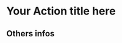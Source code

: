 # Your Action title here
## Others infos

<!-- start branding -->
<!-- end branding -->
<!-- start title -->
<!-- end title -->
<!-- start badges -->
<!-- end badges -->



<!-- start description -->
<!-- end description -->
<!-- start contents -->
<!-- end contents -->
<!-- start usage -->
<!-- end usage -->
<!-- start inputs -->
<!-- end inputs -->
<!-- start outputs -->
<!-- end outputs -->
<!-- start [.github/ghadocs/examples/] -->
<!-- end [.github/ghadocs/examples/] -->
